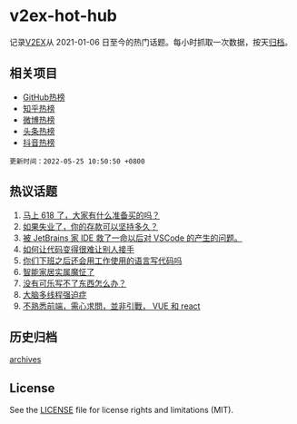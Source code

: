 # v2ex-hot-hub

 记录[V2EX](https://www.v2ex.com/)从 2021-01-06 日至今的热门话题。每小时抓取一次数据，按天[归档](archives)。
 
 ## 相关项目

- [GitHub热榜](https://github.com/snaildev/github-hot-hub)
- [知乎热榜](https://github.com/snaildev/zhihu-hot-hub)
- [微博热榜](https://github.com/snaildev/weibo-hot-hub)
- [头条热榜](https://github.com/snaildev/toutiao-hot-hub)
- [抖音热榜](https://github.com/snaildev/douyin-hot-hub)


 `更新时间：2022-05-25 10:50:50 +0800`

## 热议话题

1. [马上 618 了，大家有什么准备买的吗？](https://www.v2ex.com/t/854952)
1. [如果失业了，你的存款可以坚持多久？](https://www.v2ex.com/t/854916)
1. [被 JetBrains 家 IDE 救了一命以后对 VSCode 的产生的问题。](https://www.v2ex.com/t/854928)
1. [如何让代码变得很难让别人接手](https://www.v2ex.com/t/855110)
1. [你们下班之后还会用工作使用的语言写代码吗](https://www.v2ex.com/t/854929)
1. [智能家居实属魔怔了](https://www.v2ex.com/t/855036)
1. [没有可乐写不了东西怎么办？](https://www.v2ex.com/t/854997)
1. [大脑多线程强迫症](https://www.v2ex.com/t/854947)
1. [不熟悉前端，需心求問，並非引戰， VUE 和 react](https://www.v2ex.com/t/854956)

## 历史归档

[archives](archives)

## License

See the [LICENSE](LICENSE) file for license rights and limitations (MIT).
